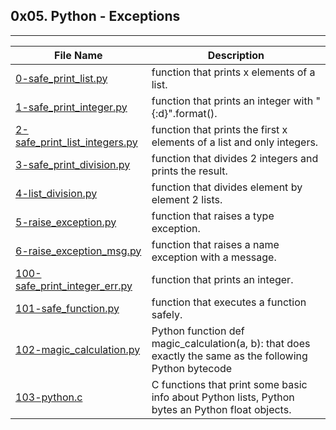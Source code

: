## 0x05. Python - Exceptions
---

File Name | Description
--- | ---|
[0-safe_print_list.py](./0-safe_print_list.py) | function that prints x elements of a list.
[1-safe_print_integer.py](./1-safe_print_integer.py) | function that prints an integer with "{:d}".format().
[2-safe_print_list_integers.py](./2-safe_print_list_integers.py) | function that prints the first x elements of a list and only integers.
[3-safe_print_division.py](./3-safe_print_division.py) | function that divides 2 integers and prints the result.
[4-list_division.py](./4-list_division.py) | function that divides element by element 2 lists.
[5-raise_exception.py](./5-raise_exception.py) | function that raises a type exception.
[6-raise_exception_msg.py](./6-raise_exception_msg.py) | function that raises a name exception with a message.
[100-safe_print_integer_err.py](./100-safe_print_integer_err.py) | function that prints an integer.
[101-safe_function.py](./101-safe_function.py) | function that executes a function safely.
[102-magic_calculation.py](./102-magic_calculation.py) | Python function def magic_calculation(a, b): that does exactly the same as the following Python bytecode
[103-python.c](./103-python.c) | C functions that print some basic info about Python lists, Python bytes an Python float objects.
